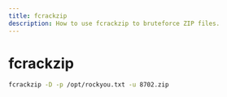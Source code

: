 ```yaml
---
title: fcrackzip
description: How to use fcrackzip to bruteforce ZIP files.
---
```


# fcrackzip

```bash
fcrackzip -D -p /opt/rockyou.txt -u 8702.zip
```